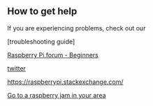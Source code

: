 ## How to get help

If you are experiencing problems, check out our 

[troubleshooting guide]

[Raspberry Pi forum - Beginners](https://www.raspberrypi.org/forums/viewforum.php?f=91)

[twitter](#rpilearn)

https://raspberrypi.stackexchange.com/

[Go to a raspberry jam in your area](rpf.io/jam)
